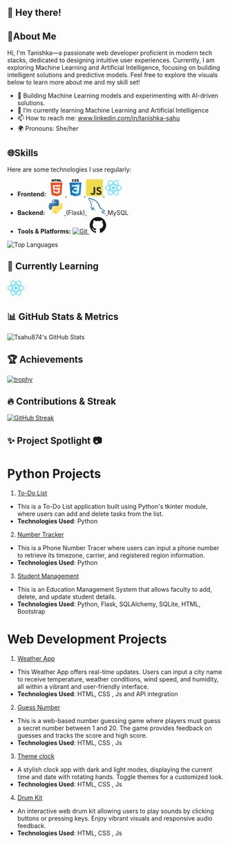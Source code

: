 ## 👋 Hey there! 
## 🚀About Me
Hi, I'm Tanishka—a passionate web developer proficient in modern tech stacks, dedicated to designing intuitive user experiences. Currently, I am exploring Machine Learning and Artificial Intelligence, focusing on building intelligent solutions and predictive models. Feel free to explore the visuals below to learn more about me and my skill set!

- 🧠 Building Machine Learning models and experimenting with AI-driven solutions.
- 🌱 I’m currently learning Machine Learning and Artificial Intelligence
- 📫 How to reach me: www.linkedin.com/in/tanishka-sahu
- 🌍 Pronouns: She/her

## :globe_with_meridians:Skills
<p>Here are some technologies I use regularly:</p>
<ul>
  <li>
    <strong>Frontend:</strong>
    <a href="https://developer.mozilla.org/en-US/docs/Web/HTML" target="_blank" rel="noreferrer">
      <img src="https://raw.githubusercontent.com/devicons/devicon/master/icons/html5/html5-original-wordmark.svg" alt="HTML5" width="40" height="40"/>
    </a>
    <a href="https://www.w3schools.com/css/" target="_blank" rel="noreferrer">
      <img src="https://raw.githubusercontent.com/devicons/devicon/master/icons/css3/css3-original-wordmark.svg" alt="CSS3" width="40" height="40"/>
    </a>
    <a href="https://developer.mozilla.org/en-US/docs/Web/JavaScript" target="_blank" rel="noreferrer">
      <img src="https://raw.githubusercontent.com/devicons/devicon/master/icons/javascript/javascript-original.svg" alt="JavaScript" width="40" height="40"/>
    </a>
    <a href="https://reactjs.org/" target="_blank" rel="noreferrer">
      <img src="https://raw.githubusercontent.com/devicons/devicon/master/icons/react/react-original.svg" alt="React" width="40" height="40"/>
    </a>
  </li>
  <li>
<strong>Backend:</strong>
<a href="https://www.python.org" target="_blank" rel="noreferrer">
  <img src="https://raw.githubusercontent.com/devicons/devicon/master/icons/python/python-original.svg" alt="Python" width="40" height="40"/>
</a>
<span> (Flask), </span>
<a href="https://www.mysql.com/" target="_blank" rel="noreferrer">
  <img src="https://raw.githubusercontent.com/devicons/devicon/master/icons/mysql/mysql-original.svg" alt="MySQL" width="40" height="40"/>
</a>
<span> MySQL</span>


 </li>
  <li>
    <strong>Tools & Platforms:</strong>
    <a href="https://git-scm.com/" target="_blank" rel="noreferrer">
      <img src="https://www.vectorlogo.zone/logos/git-scm/git-scm-icon.svg" alt="Git" width="40" height="40"/>
    </a>
    <a href="https://github.com/" target="_blank" rel="noreferrer">
      <img src="https://raw.githubusercontent.com/devicons/devicon/master/icons/github/github-original.svg" alt="GitHub" width="40" height="40"/>
    </a>
<!--     <a href="https://www.postman.com/" target="_blank" rel="noreferrer">
      <img src="https://www.vectorlogo.zone/logos/getpostman/getpostman-icon.svg" alt="Postman" width="40" height="40"/>
    </a> -->
  </li>
</ul>



![Top Languages](https://github-readme-stats.vercel.app/api/top-langs/?username=Tsahu874&layout=compact&theme=radical)

## 🌱 Currently Learning 
<a href="https://reactjs.org/" target="_blank" rel="noreferrer">
    <img src="https://raw.githubusercontent.com/devicons/devicon/master/icons/react/react-original.svg" alt="react" width="40" height="40"/>
</a>

## 📊 GitHub Stats & Metrics
![Tsahu874's GitHub Stats](https://github-readme-stats.vercel.app/api?username=Tsahu874&show_icons=true&theme=radical)

## 🏆 Achievements
[![trophy](https://github-profile-trophy.vercel.app/?username=Tsahu874&theme=onedark)](https://github.com/ryo-ma/github-profile-trophy)


## 🔥 Contributions & Streak

[![GitHub Streak](https://github-readme-streak-stats.herokuapp.com/?user=Tsahu874&theme=dracula)](https://git.io/streak-stats)

## ✨ Project Spotlight 📷
# Python Projects
1. [To-Do List](https://github.com/Tsahu874/To_Do_List.git)

- This is a To-Do List application built using Python's tkinter module, where users can add and delete tasks from the list.
- **Technologies Used**: Python

2. [Number Tracker](https://github.com/Tsahu874/Number-Tracker.git)

- This is a Phone Number Tracer where users can input a phone number to retrieve its timezone, carrier, and registered region information.
- **Technologies Used**: Python

3. [Student Management](https://github.com/Tsahu874/student_management.git)
- This is an Education Management System that allows faculty to add, delete, and update student details.
- **Technologies Used**: Python, Flask, SQLAlchemy, SQLite, HTML, Bootstrap

# Web Development Projects
1. [Weather App](https://github.com/Tsahu874/Weather_App.git)
- This Weather App offers real-time updates. Users can input a city name to receive temperature, weather conditions, wind speed, and humidity, all within a vibrant and user-friendly interface.
- **Technologies Used**: HTML, CSS , Js and API integration

2. [Guess Number](https://github.com/Tsahu874/Guess_My_Number.git)

- This is a web-based number guessing game where players must guess a secret number between 1 and 20. The game provides feedback on guesses and tracks the score and high score.
- **Technologies Used**: HTML, CSS , Js

3. [Theme clock](https://github.com/Tsahu874/Theme_clock.git)
- A stylish clock app with dark and light modes, displaying the current time and date with rotating hands. Toggle themes for a customized look.
- **Technologies Used**: HTML, CSS , Js

4. [Drum Kit](https://github.com/Tsahu874/Drum_Kit-.git)
- An interactive web drum kit allowing users to play sounds by clicking buttons or pressing keys. Enjoy vibrant visuals and responsive audio feedback.
- **Technologies Used**: HTML, CSS , Js





